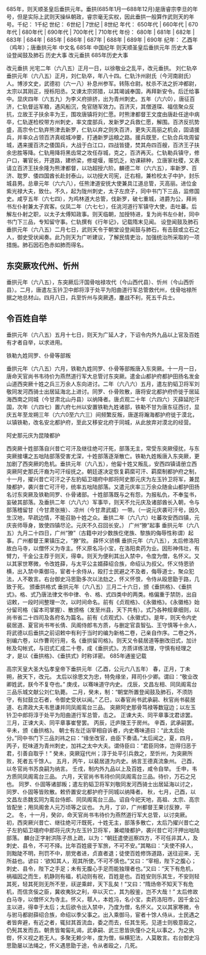 685年，则天顺圣皇后垂拱元年。垂拱(685年1月—688年12月)是唐睿宗李旦的年号，但是实际上武则天操纵朝政，睿宗毫无实权，因此垂拱一般算作武则天的年号。千纪： 1千纪 世纪： 6世纪 | 7世纪 | 8世纪 年代： 650年代 | 660年代 | 670年代 | 680年代 | 690年代 | 700年代 | 710年代 年份： 680年 | 681年 | 682年 | 683年 | 684年 | 685年 | 686年 | 687年 | 688年 | 689年 | 690年 纪年： 乙酉年（鸡年）；唐垂拱元年
中文名
685年
中国纪年
则天顺圣皇后垂拱元年
历史大事
设登闻鼓及肺石
历史大事
改元垂拱
685年历史大事

改元垂拱
光宅二年（六八五）正月一日，以徐敬业之乱平，改元垂拱。
刘仁轨卒
垂拱元年（六八五）正月，刘仁轨卒，年八十四。仁轨汴州尉氏（今河南尉氏）人。博涉文史，武德初（六一八）补息州参军。转陈仓尉。杖杀不法之折冲都尉，太宗以其刚正，授栎阳丞。又谏太宗郊猎，以其竭诚奉国，再拜新安令。后迁给事中。显庆四年（六五九）为李义府排挤，出为青州刺史。五年（六六0），唐征百济，仁轨督运军粮，遇风船沉，免官随军效力。百济灭，其僧道琛、福信聚众反抗，立故王子扶余丰为王，围攻唐镇将刘仁愿。时熊津都督王文度由唐赴任途中病卒，仁轨遂检校带方州刺史，率文度部兵，发新罗之兵救仁愿，解围。百济反抗势盛，高宗令仁轨弃熊津去新罗，仁轨以弃之则失百济，更失灭高丽之机会，固请援兵，并率众占领百济真岘城冲要，打通新罗运粮之路。援兵既至，仁轨合兵攻周留城，遇来援百济之倭国兵，大战于白江口，四战皆捷，焚其舟四百艘，百济王子扶余忠胜等降。仁轨用降将黑齿常之攻任存城，克之，百济再灭。仁轨勒兵镇守，修户口，署官长，开道路，建桥梁，修堤堰，赈饥乏，劝课耕种，立唐家社稷，又表请立百济王扶余隆为熊津都督，以功超授六阶。麟德二年（六六五），率新罗、百济、耽罗、倭四国酋长赴封泰山，以功授大司宪，迁右相，兼检校太子中护，封乐城县男。总章元年（六六八），任熊津道安抚大使兼具江道总管，灭高丽。进位金紫光禄大夫，致仕。不久，起为陇州刺史，太子左庶子，同中书门下三品，监修国史。咸亨五年（六七四），为鸡林道大总管，伐新罗，破七重城，进爵为公，拜尚书左仆射兼太子宾客。仪凤二年（六七七），任洮河道行军镇守大使，击吐蕃。后解左仆射之职，以太子太傅知政事。则天临朝，加授特进，复为尚书左仆射，同中书门下三品，专知留守事。仁轨撰有《行年记》，记载隋末见闻。
设登闻鼓及肺石
垂拱元年（六八五）二月七日，武则天令于朝堂设登闻鼓与肺石，有击鼓或立石之人，御史受状闻奏。此乃则天为广听建议，了解民情吏治，加强统治所采取的一项措施。肺石因石色赤如肺而得名。
## 东突厥攻代州、忻州

垂拱元年（六八五），东突厥后汗国骨咄禄攻代（今山西代县）、忻州（今山西忻县）。二月，唐遣左玉钤卫中郎将淳于处平为阳曲道行军总管救代州，伐骨咄禄所据之地总材山。四月八日，兵至忻州与突厥遇，鏖战不利，死五千兵士。

## 令百姓自举

垂拱元年（六八五）五月十七日，则天为广延人才，下诏令内外九品以上官及百姓有才者自举，以求进用。

铁勒九姓同罗、仆骨等部叛

垂拱元年（六八五）六月，铁勒九姓同罗、仆骨等部叛唐入东突厥。十一月一日，唐命天官尚书韦待价为燕然道行军大总管讨东突厥。遣金山都护府都护田扬名发金山道西突厥十姓之兵三万余人东向进讨。二年（六八六）五月，遣左豹韬卫将军刘敬同发河西骑士出居延海北上进讨。同罗、仆骨败散，唐将安北都护府侨徙于居延海西南之同城（今甘肃北山丹县）以纳降者。唐贞观二十年（六四六）灭薛延陀汗国，次年（六四七）置六府七州以安置铁勒九姓诸部，铁勒不甘为唐东征西讨，显庆五年至龙朔三年（六六0至六六三）间频繁反叛，唐遂将瀚海都护府徙于漠北，以镇铁勒，改名安北都护府，至此又移安北府于同城，从此放弃对漠北的经营。

阿史那元庆为昆陵都护

西突厥十姓部落自兴昔亡可汗及继往绝可汗死，部落无主，常受东突厥侵扰，与东突厥接壤之五咄陆部落受害尤深，十姓部落逐渐散亡。铁勒九姓叛唐入东突厥，更加剧了西突厥的危机。垂拱元年（六八五），他匐十姓又叛乱，安西四镇请册立西突厥阿史那氏汗裔为可汗绥抚之。朝廷遂决定恢复羁縻可汗、羁縻制都护府之制，十一月，擢兴昔亡可汗之子左豹韬卫翊府中郎将阿史那元庆为左玉钤卫将军，兼昆陵都护，袭兴昔亡可汗号，统率五咄陆部落。又遣元庆率三万余众随金山都护田扬名讨东突厥及铁勒同罗、仆骨诸部。十姓部落既与之有怨，为报私仇，不奉玺书，妄破其部落。及垂拱二年（六八六）军事毕，则天不允元庆及诸部酋长入朝，令与部落稽留甘（今甘肃张掖）、凉州（今甘肃武威）一带。（一说元庆袭可汗号，因久生汉地，早疏边情，不能召胁十姓之众。垂拱二年（六八六）吐蕃攻安西四镇，元庆丧师辱身，致使四镇尽沦。元庆不久召回长安。）
广州“獠”起事
垂拱元年（六八五）九月二十四日，广州“獠”（古籍中对少数族仡佬族、黎族的侮辱性称谓）起事。广州都督王果镇压之，“獠”败。
薛怀义骄横
垂拱元年（六八五），太后修洛阳故白马寺，以僧怀义为寺主。怀义原名冯小宝，在洛阳卖药为业。因形神伟壮，有臂力，干金公主荐于则天，得幸。则天为便利其出入禁中，令度为僧，名怀义。又以其家世寒微，令改姓薛，与太平公主婿薛绍合族，命绍认为叔父。怀义恃恩骄横，出入禁中乘御马，宦者十余侍从，殴打士民避之不及者，侮辱道士，聚众犯法，人不敢言。右台御史冯思勖多次以法劾之，怀义怀恨，令侍从殴思勖于路，几致于死。
颁垂拱格式
垂拱元年（六八五）三月二十六日，颁《垂拱格》、《垂拱式》。格、式乃唐法律文书中律、令、格、式四类中的两类。格偏重于禁防，出自诏敕，一段时间整理一次，以时间命名。前有《贞观格》、《永徽格》。《永徽格》始分留司格（留本司掌握）、散颁格（发至州县，天下共有）。式乃各种规章细则，以尚书省二十四司及各府名为篇名。前有《贞观式》、《永徽式》。是年，则天令内史裴居道、夏官尚书岑长倩、凤阁侍郎韦方质，与删定官袁智弘、王守慎等十余人，将武德以后垂拱之前诏敕中有利于当时的编为新格二卷，己亲自作序。二卷之外，别编六卷，以作曹司行用，名《垂拱留司格》。则天又令裴居道等删改旧式，加计帐及勾帐式，与旧式汇成二十卷，成《垂拱式》。方质详练法理，守慎有经理之才，是以《垂拱格》、《垂拱式》时称详密。
685年通鉴记载

高宗天皇大圣大弘孝皇帝下垂拱元年（乙酉，公元六八五年）
春，正月，丁未朔，赦天下，改元。
太后以徐思文为忠，特免缘坐，拜司仆少卿。谓曰：“敬业改卿姓武，朕今不复夺也。”
庚戌，以骞味道守内史。
戊辰，文昌左相、同凤阁鸾台三品乐城文献公刘仁轨薨。
二月，癸未，制：“朝堂所置登闻鼓及肺石，不须防守，有挝鼓立石者，令御史受状以闻。”
乙巳，以春官尚书武承嗣、秋官尚书裴居道、右肃政大夫韦思谦并同凤阁鸾台三品。
突厥阿史那骨笃禄等数寇边；以左玉钤卫中郎将淳于处平为阳曲道行军总管，击之。
正谏大夫、同平章事沈君谅罢。
三月，正谏大夫、同平章事崔詧罢。
丙辰，迁庐陵王于房州。
辛酉，武承嗣罢。
辛未，颁《垂拱格》。
朝士有左迁诣宰相自诉者，内史骞味道曰：“此太后处分。”同中书门下三品刘祎之曰：“缘坐改官，由臣下奏请。”太后闻之，夏，四月，丙子，贬味道为青州刺史，加祎之太中大夫。谓侍臣曰：“君臣同体，岂得归恶于君，引善自取乎！”
癸未，突厥寇代州；淳于处平引兵救之，至忻州，为突厥所败，死者五千馀人。
五月，丙午，以裴居道为内史。纳言王德真流象州。
己酉，以冬官尚书苏良嗣为纳言。
壬戌，制内外九品以上及百姓，咸令自举。
壬申，韦方质同凤阁鸾台三品。
六月，天官尚书韦待价同凤阁鸾台三品。待价，万石之兄也。
同罗、仆固等诸部叛；遣左豹韬卫将军刘敬同发河西骑士出居延海以讨之，同罗、仆固等皆败散。敕侨置安北都护府于同城以纳降者。
秋，七月，己酉，以文昌左丞魏玄同为鸾台侍郎、同凤阁鸾台三品。诏自今祀天地，高祖、太宗、高宗皆配坐；用凤阁舍人元万顷等之议也。
九月，丁卯，广州都督王果讨反獠，平之。
冬，十一月，癸卯，命天官尚书韦待价为燕然道行军大总管，以讨突厥。初，西突厥兴昔亡、继往绝可汗既死，十姓无主，部落多散亡，太后乃擢兴昔亡之子左豹韬卫翊府中郎将元庆为左玉钤卫将军，兼崐陵都护，袭兴昔亡可汗押出咄陆部落。
麟台正字射洪陈子昂上疏，以为：“朝廷遣使巡察四方，不可任非其人，及刺史、县令，不可不择。比年百姓疲于军旅，不可不安。”其略曰：“夫使不择人，则黜陡不明，刑罚不中，朋党者进，贞直者退；徒使百姓修饰道路，送往迎来，无所益也。谚曰：‘欲知其人，观其所使。’不可不慎也。”又曰：“宰相，陛下之腹心；刺史、县令，陛下之手足；未有无腹心手足而能独理者也。”又曰：“天下有危机，祸福因之而生，机静则有福，机动则有祝，百姓是也。百姓安则乐其生，不安则轻其死，轻其死则无所不至，祆逆乘衅，天下乱矣！”又曰：“隋炀帝不知天下有危机，而信贪佞之臣，冀收夷狄之利，卒以灭亡，其为殷鉴，岂不大哉！”
太后修故白马寺，以僧怀义为寺主。怀义，鄠人，本姓冯，名小宝，卖药洛阳市，因千金公主以进，得幸于太后；太后欲令出入禁中，乃度为僧，名怀义。又以其家寒微，令与驸马都尉薛绍合族，命绍以季父事之。出入乘御马，宦者十馀人侍从，士民遇之者皆奔避，有近之者，辄挝其首流血，委之而去，任其生死。见道士则极意殴之，仍髡其发而去。朝贵皆匍匐礼谒，武承嗣、武三思皆执僮仆之礼以事之，为之执辔，怀义视之若无人。多聚无赖少年，度为僧，纵横犯法，人莫敢言。右台御史冯思勖屡以法绳之，怀义遇思勖于途，令从者殴之，几死。